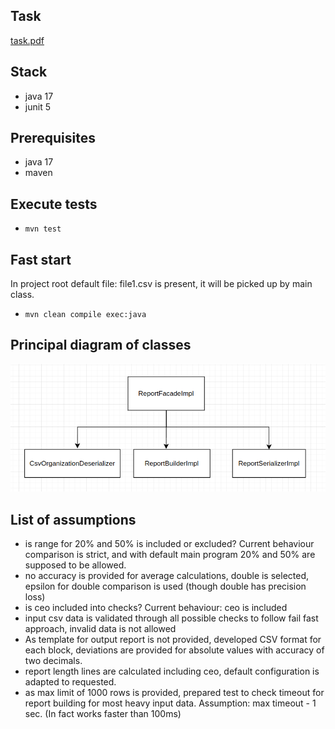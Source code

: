 ## Task

[task.pdf](task.pdf)

## Stack

- java 17
- junit 5

## Prerequisites

- java 17
- maven

## Execute tests

- `mvn test`

## Fast start

In project root default file: file1.csv is present, it will be picked up
by main class.

- `mvn clean compile exec:java`

## Principal diagram of classes

<img src="epamTaskDiagram.png">

## List of assumptions

- is range for 20% and 50% is included or excluded? Current behaviour comparison is strict, and with default main
  program 20% and 50% are supposed to be allowed.
- no accuracy is provided for average calculations, double is selected, epsilon for double comparison is used (though
  double has precision loss)
- is ceo included into checks? Current behaviour: ceo is included
- input csv data is validated through all possible checks to follow fail fast approach, invalid data is not allowed
- As template for output report is not provided, developed CSV format for each block, deviations are provided for
  absolute values with accuracy of two decimals.
- report length lines are calculated including ceo, default configuration is adapted to requested.
- as max limit of 1000 rows is provided, prepared test to check timeout for report building for most heavy input data.
  Assumption: max timeout - 1 sec. (In fact works faster than 100ms)